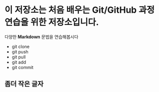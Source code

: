 # 이 저장소는 처음 배우는 Git/GitHub 과정 연습을 위한 저장소입니다.
다양한 **Markdown** 문법을 연습해봅시다
- git clone
- git push
- git pull
- git add
- git commit

## 좀더 작은 글자
